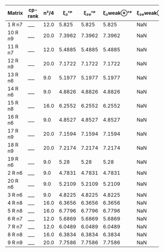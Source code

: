 |Matrix| cp-rank| n²/4| ξ₂ᶜᵖ|  ξ₂ᵩᶜᵖ| ξ₂weak⊗ᶜᵖ|ξ₂ᵩweak⊗ᶜᵖ| ξ₂⊗ᶜᵖ|ξ₂ᵩ⊗ᶜᵖ| ξ₂ᵩ⊗ᶜᵖ + xᵢxⱼ|  
|---|---|---|---|---|---|---|---|---|---|  
|1 R n7| ___ | 12.0| 5.825| 5.825| 5.825|NaN|7.0|NaN|NaN | 
|10 R n9| ___ | 20.0| 7.3962| 7.3962| 7.3962|NaN|9.0|NaN|NaN | 
|11 R n7| ___ | 12.0| 5.4885| 5.4885| 5.4885|NaN|7.0|NaN|NaN | 
|12 R n9| ___ | 20.0| 7.1722| 7.1722| 7.1722|NaN|9.0|NaN|NaN | 
|13 R n6| ___ | 9.0| 5.1977| 5.1977| 5.1977|NaN|6.0|NaN|NaN | 
|14 R n6| ___ | 9.0| 4.8826| 4.8826| 4.8826|NaN|6.0|NaN|NaN | 
|15 R n8| ___ | 16.0| 6.2552| 6.2552| 6.2552|NaN|8.0|NaN|NaN | 
|16 R n6| ___ | 9.0| 4.8527| 4.8527| 4.8527|NaN|6.0|NaN|NaN | 
|17 R n9| ___ | 20.0| 7.1594| 7.1594| 7.1594|NaN|9.0|NaN|NaN | 
|18 R n9| ___ | 20.0| 7.2174| 7.2174| 7.2174|NaN|9.0|NaN|NaN | 
|19 R n6| ___ | 9.0| 5.28| 5.28| 5.28|NaN|6.0|NaN|NaN | 
|2 R n6| ___ | 9.0| 4.7831| 4.7831| 4.7831|NaN|6.0|NaN|NaN | 
|20 R n6| ___ | 9.0| 5.2109| 5.2109| 5.2109|NaN|6.0|NaN|NaN | 
|3 R n6| ___ | 9.0| 4.8225| 4.8225| 4.8225|NaN|6.0|NaN|NaN | 
|4 R n8| ___ | 16.0| 6.3656| 6.3656| 6.3656|NaN|8.0|NaN|NaN | 
|5 R n8| ___ | 16.0| 6.7796| 6.7796| 6.7796|NaN|8.0|NaN|NaN | 
|6 R n7| ___ | 12.0| 5.6869| 5.6869| 5.6869|NaN|7.0|NaN|NaN | 
|7 R n7| ___ | 12.0| 6.0489| 6.0489| 6.0489|NaN|7.0|NaN|NaN | 
|8 R n8| ___ | 16.0| 6.3834| 6.3834| 6.3834|NaN|8.0|NaN|NaN | 
|9 R n9| ___ | 20.0| 7.7586| 7.7586| 7.7586|NaN|9.0|NaN|NaN | 
